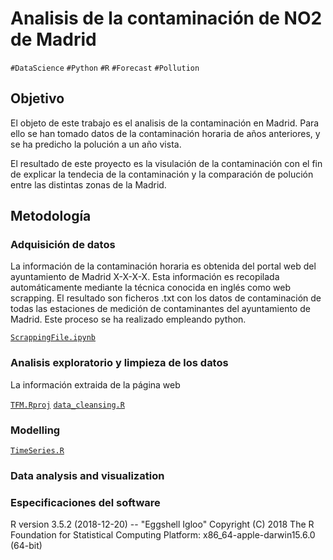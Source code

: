 Analisis de la contaminación de NO2 de Madrid
===========================================================
`#DataScience` `#Python` `#R` `#Forecast` `#Pollution`

## Objetivo ##
El objeto de este trabajo es el analisis de la contaminación en Madrid. Para ello se han tomado datos de la contaminación horaria de años anteriores, y se ha predicho la polución a un año vista.

El resultado de este proyecto es la visulación de la contaminación con el fin de explicar la tendecia de la contaminación y la comparación de polución entre las distintas zonas de la Madrid.

## Metodología ##

### Adquisición de datos
La información de la contaminación horaria es obtenida del portal web del ayuntamiento de Madrid X-X-X-X. Esta información es recopilada automáticamente mediante la técnica conocida en inglés como web scrapping. El resultado son ficheros .txt con los datos de contaminación de todas las estaciones de medición de contaminantes del ayuntamiento de Madrid. Este proceso se ha realizado empleando python. 

[`ScrappingFile.ipynb`](ScrappingFile.ipynb)
 
### Analisis exploratorio y limpieza de los datos
La información extraida de la página web

[`TFM.Rproj`](TFM.Rproj) [`data_cleansing.R`](data_cleansing.R)

### Modelling


[`TimeSeries.R`](TimeSeries.R)

### Data analysis and visualization

### Especificaciones del software
R version 3.5.2 (2018-12-20) -- "Eggshell Igloo"
Copyright (C) 2018 The R Foundation for Statistical Computing
Platform: x86_64-apple-darwin15.6.0 (64-bit)
